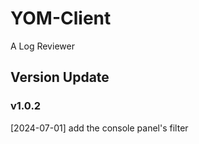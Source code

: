 # YOM-Client
A Log Reviewer


## Version Update

### v1.0.2

[2024-07-01] add the console panel's filter 
